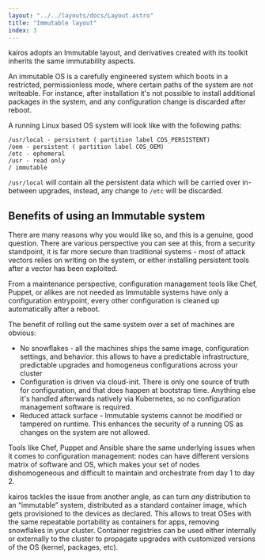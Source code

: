 ```yaml
---
layout: "../../layouts/docs/Layout.astro"
title: "Immutable layout"
index: 3
---
```


kairos adopts an Immutable layout, and derivatives created with its toolkit inherits the same immutability aspects.

An immutable OS is a carefully engineered system which boots in a restricted, permissionless mode, where certain paths of the system are not writeable. For instance, after installation it's not possible to install additional packages in the system, and any configuration change is discarded after reboot.

A running Linux based OS system will look like with the following paths:

```
/usr/local - persistent ( partition label COS_PERSISTENT)
/oem - persistent ( partition label COS_OEM)
/etc - ephemeral
/usr - read only
/ immutable
```

`/usr/local` will contain all the persistent data which will be carried over in-between upgrades, instead, any change to `/etc` will be discarded.

## Benefits of using an Immutable system

There are many reasons why you would like so, and this is a genuine, good question. There are various perspective you can see at this, from a security standpoint, it is far more secure than traditional systems - most of attack vectors relies on writing on the system, or either installing persistent tools after a vector has been exploited.

From a maintenance perspective, configuration management tools like Chef, Puppet, or alikes are not needed as Immutable systems have only a configuration entrypoint, every other configuration is cleaned up automatically after a reboot.

The benefit of rolling out the same system over a set of machines are obvious:

- No snowflakes - all the machines ships the same image, configuration settings, and behavior. this allows to have a predictable infrastructure, predictable upgrades and homogeneus configurations across your cluster
- Configuration is driven via cloud-init. There is only one source of truth for configuration, and that does happen at bootstrap time. Anything else it's handled afterwards natively via Kubernetes, so no configuration management software is required.
- Reduced attack surface - Immutable systems cannot be modified or tampered on runtime. This enhances the security of a running OS as changes on the system are not allowed.

Tools like Chef, Puppet and Ansible share the same underlying issues when it comes to configuration management: nodes can have different versions matrix of software and OS, which makes your set of nodes dishomogeneous and difficult to maintain and orchestrate from day 1 to day 2.

kairos tackles the issue from another angle, as can turn _any_ distribution to an “immutable” system, distributed as a standard container image, which gets provisioned to the devices as declared. This allows to treat OSes with the same repeatable portability as containers for apps, removing snowflakes in your cluster. Container registries can be used either internally or externally to the cluster to propagate upgrades with customized versions of the OS (kernel, packages, etc).
